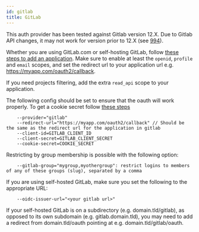```yaml
---
id: gitlab
title: GitLab
---
```


This auth provider has been tested against Gitlab version 12.X. Due to Gitlab API changes, it may not work for version 
prior to 12.X (see [994](https://github.com/oauth2-proxy/oauth2-proxy/issues/994)).

Whether you are using GitLab.com or self-hosting GitLab, follow 
[these steps to add an application](https://docs.gitlab.com/ce/integration/oauth_provider.html). Make sure to enable at 
least the `openid`, `profile` and `email` scopes, and set the redirect url to your application url e.g. 
https://myapp.com/oauth2/callback.

If you need projects filtering, add the extra `read_api` scope to your application.

The following config should be set to ensure that the oauth will work properly. To get a cookie secret follow 
[these steps](../overview.md#generating-a-cookie-secret)

```
    --provider="gitlab"
    --redirect-url="https://myapp.com/oauth2/callback" // Should be the same as the redirect url for the application in gitlab
    --client-id=GITLAB_CLIENT_ID
    --client-secret=GITLAB_CLIENT_SECRET
    --cookie-secret=COOKIE_SECRET
```

Restricting by group membership is possible with the following option:

```
    --gitlab-group="mygroup,myothergroup": restrict logins to members of any of these groups (slug), separated by a comma
```

If you are using self-hosted GitLab, make sure you set the following to the appropriate URL:

```shell
    --oidc-issuer-url="<your gitlab url>"
```

If your self-hosted GitLab is on a subdirectory (e.g. domain.tld/gitlab), as opposed to its own subdomain 
(e.g. gitlab.domain.tld), you may need to add a redirect from domain.tld/oauth pointing at e.g. domain.tld/gitlab/oauth.
